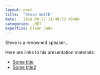 ```yaml
---
layout: post
title:  "Steve Smith"
date:   2018-09-27 11:48:33 +0400
categories: .NET
expertise: Clean Code
---
```


Steve is a renowned speaker...

Here are links to his presentation materials:

- [Some title](https://www.dropbox.com/s/63r3hr2nc0vqsyr/Workshop%20Demos.pptx?dl=1)
- [Some title2](https://www.dropbox.com/s/63r3hr2nc0vqsyr/Workshop%20Demos.pptx?dl=1)